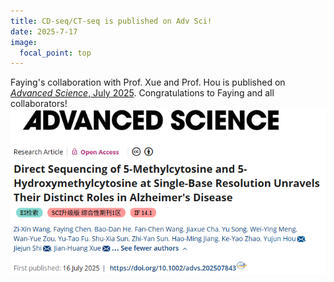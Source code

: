 ```yaml
---
title: CD-seq/CT-seq is published on Adv Sci!
date: 2025-7-17
image:
  focal_point: top
---
```

Faying's collaboration with Prof. Xue and Prof. Hou is published on [*Advanced Science*, July 2025](https://advanced.onlinelibrary.wiley.com/doi/10.1002/advs.202507843). Congratulations to Faying and all collaborators!
![alt](2025_CDseq.png)
